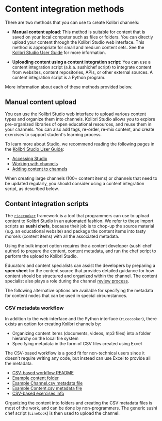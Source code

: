Content integration methods
===========================

There are two methods that you can use to create Kolibri channels:

  * **Manual content upload**:
    This method is suitable for content that is saved on your local computer such as files or folders.
    You can directly upload your content through the Kolibri Studio web interface.
    This method is appropriate for small and medium content sets.
    See the [Kolibri Studio User Guide](https://kolibri-studio.readthedocs.io/en/latest/) for more information.

  * **Uploading content using a content integration script**:
    You can use a content integration script (a.k.a. sushichef script) to
    integrate content from websites, content repositories, APIs, or other external sources.
    A content integration script is a Python program.


More information about each of these methods provided below.


## Manual content upload
You can use the [Kolibri Studio](https://studio.learningequality.org/) web interface
to upload various content types and organize them into channels. Kolibri Studio
allows you to explore pre-organized libraries of open educational resources,
and reuse them in your channels. You can also add tags, re-order, re-mix content,
and create exercises to support student's learning process.

To learn more about Studio, we recommend reading the following pages in the
[Kolibri Studio User Guide](https://kolibri-studio.readthedocs.io/en/latest/):
  - [Accessing Studio](https://kolibri-studio.readthedocs.io/en/latest/access_studio.html)
  - [Working with channels](https://kolibri-studio.readthedocs.io/en/latest/working_channels.html)
  - [Adding content to channels](https://kolibri-studio.readthedocs.io/en/latest/add_content.html)

When creating large channels (100+ content items) or channels that need to be
updated regularly, you should consider using a content integration script,
as described below.




## Content integration scripts

The [`ricecooker`](https://github.com/learningequality/ricecooker) framework is a
tool that programmers can use to upload content to Kolibri Studio in an automated
fashion. We refer to these import scripts as **sushi chefs**, because their job
is to chop-up the source material (e.g. an educational website) and package the
content items into tasty morsels (content items) with all the associated metadata.

Using the bulk import option requires the a content developer (sushi chef author)
to prepare the content, content metadata, and run the chef script to perform the
upload to Kolibri Studio.

Educators and content specialists can assist the developers by preparing a **spec sheet**
for the content source that provides detailed guidance for how content should be
structured and organized within the channel. The content specialist also plays a role
during the channel [review process](reviewing_channels.md).



The following alternative options are available for specifying the metadata for
content nodes that can be used in special circumstances.

### CSV metadata workflow
In addition to the web interface and the Python interface (`ricecooker`), there
exists an option for creating Kolibri channels by:
  - Organizing content items (documents, videos, mp3 files) into a folder hierarchy on the local file system
  - Specifying metadata in the form of CSV files created using Excel

The CSV-based workflow is a good fit for non-technical users since it doesn't
require writing any code, but instead can use Excel to provide all the metadata.

  - [CSV-based workflow README](https://github.com/learningequality/sample-channels/tree/master/channels/csv_channel)
  - [Example content folder](https://github.com/learningequality/sample-channels/tree/master/channels/csv_exercises/content)
  - [Example Channel.csv metadata file](https://github.com/learningequality/sample-channels/blob/master/channels/csv_channel/content/Channel.csv)
  - [Example Content.csv metadata file](https://github.com/learningequality/sample-channels/blob/master/channels/csv_channel/content/Content.csv)
  - [CSV-based exercises info](https://github.com/learningequality/sample-channels/tree/master/channels/csv_exercises)

Organizing the content into folders and creating the CSV metadata files is most
of the work, and can be done by non-programmers.
The generic sushi chef script (`LineCook`) is then used to upload the channel.

